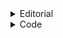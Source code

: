 <details>
<summary>Editorial</summary>
<br>
It's a very straight forward question. 
We have 2 conditions : 
	<br>
	1. When number is odd , number = number * 3 + 1
	<br>
	2. When number is even , number = number / 2;

Tip :-
-------
<br>
Always check odd : if (n & 1) --> if n is odd this will be even cause LSB (least significant or bit at ones place of odd number is 1 and even is 0) 
<br>
##### Why?
<br>
Well modulo operation takes O(1) but its still a lot slower than operations like bitwise or (+ , - ) etc .


</details>

<details>
<summary>Code</summary>
<br>
	
	#include<bits/stdc++.h>
	#define ll long long 
	using namespace std;
 
	int main() {
	
	ios_base::sync_with_stdio(false); 
	cin.tie(NULL);
	
	ll n; cin >> n;
	cout << n << " ";
	  
	  while (n != 1) {
		if (n&1) {
		    n = n*3 + 1;
		    cout << n << " ";
		} else {
		    n /= 2;
		    cout << n << " ";
		}   
	  } 
	}
</details>
